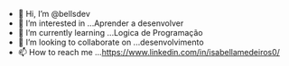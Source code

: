 - 👋 Hi, I’m @bellsdev
- 👀 I’m interested in ...Aprender a desenvolver
- 🌱 I’m currently learning ...Logica de Programação
- 💞️ I’m looking to collaborate on ...desenvolvimento
- 📫 How to reach me ...https://www.linkedin.com/in/isabellamedeiros0/

<!---
bellsdev/bellsdev is a ✨ special ✨ repository because its `README.md` (this file) appears on your GitHub profile.
You can click the Preview link to take a look at your changes.
--->
